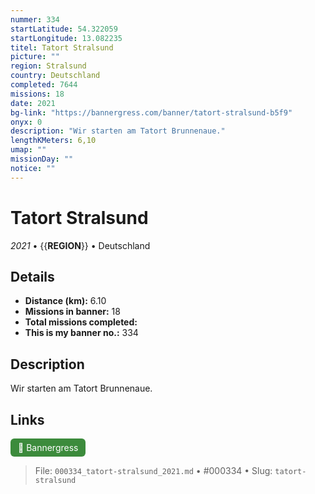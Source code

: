 ```yaml
---
nummer: 334
startLatitude: 54.322059
startLongitude: 13.082235
titel: Tatort Stralsund
picture: ""
region: Stralsund
country: Deutschland
completed: 7644
missions: 18
date: 2021
bg-link: "https://bannergress.com/banner/tatort-stralsund-b5f9"
onyx: 0
description: "Wir starten am Tatort Brunnenaue."
lengthKMeters: 6,10
umap: ""
missionDay: ""
notice: ""
---
```

# Tatort Stralsund

*2021* • {{__REGION__}} • Deutschland





## Details
- **Distance (km):** 6.10
- **Missions in banner:** 18
- **Total missions completed:** 
- **This is my banner no.:** 334



## Description
Wir starten am Tatort Brunnenaue.



## Links
<a href="https://bannergress.com/banner/tatort-stralsund-b5f9" target="_blank" style="display:inline-block;margin-right:8px;padding:6px 12px;background:#3c8b3c;color:#fff;text-decoration:none;border-radius:6px;">🔗 Bannergress</a>



> File: `000334_tatort-stralsund_2021.md` • #000334 • Slug: `tatort-stralsund`
